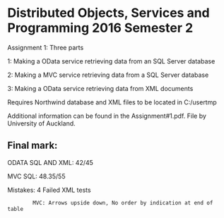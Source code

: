 # Distributed Objects, Services and Programming 2016 Semester 2

Assignment 1: Three parts

1: Making a OData service retrieving data from an SQL Server database

2: Making a MVC service retrieving data from a SQL Server database

3: Making a OData service retrieving data from XML documents

Requires Northwind database and XML files to be located in C:/usertmp

Additional information can be found in the Assignment#1.pdf. File by University of Auckland.


## Final mark: 

ODATA SQL AND XML: 42/45

MVC SQL: 48.35/55

Mistakes: 	4 Failed XML tests

			MVC: Arrows upside down, No order by indication at end of table
			